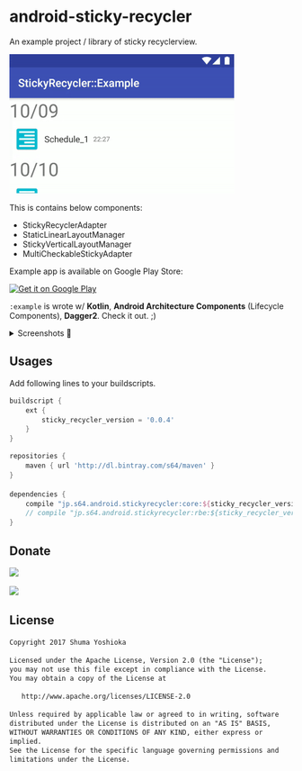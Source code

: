 # android-sticky-recycler

An example project / library of sticky recyclerview.

![](assets/screenrecord_1.gif)

This is contains below components:

- StickyRecyclerAdapter
- StaticLinearLayoutManager
- StickyVerticalLayoutManager
- MultiCheckableStickyAdapter

Example app is available on Google Play Store:

<a href='https://play.google.com/store/apps/details?id=jp.s64.android.stickyrecycler.example&pcampaignid=MKT-Other-global-all-co-prtnr-py-PartBadge-Mar2515-1'><img alt='Get it on Google Play' src='https://play.google.com/intl/en_us/badges/images/generic/en_badge_web_generic.png' height="60" /></a>

`:example` is wrote w/ **Kotlin**, **Android Architecture Components** (Lifecycle Components), **Dagger2**. Check it out. ;)

<details>
<summary>Screenshots 📸</summary>
<img src="assets/screenshot_1.png" width="250"/> <img src="assets/screenshot_2.png" width="250"/>
</details>

## Usages

Add following lines to your buildscripts.

```groovy
buildscript {
    ext {
        sticky_recycler_version = '0.0.4'
    }
}
```

```groovy
repositories {
    maven { url 'http://dl.bintray.com/s64/maven' }
}

dependencies {
    compile "jp.s64.android.stickyrecycler:core:${sticky_recycler_version}"
    // compile "jp.s64.android.stickyrecycler:rbe:${sticky_recycler_version}"
}
```

## Donate

<a href="https://donorbox.org/android-sticky-recycler"><img src="https://d1iczxrky3cnb2.cloudfront.net/button-small-blue.png" /></a>

<a href="https://www.patreon.com/S64"><img src="https://c5.patreon.com/external/logo/become_a_patron_button.png"/></a>

## License

```
Copyright 2017 Shuma Yoshioka

Licensed under the Apache License, Version 2.0 (the "License");
you may not use this file except in compliance with the License.
You may obtain a copy of the License at

   http://www.apache.org/licenses/LICENSE-2.0

Unless required by applicable law or agreed to in writing, software
distributed under the License is distributed on an "AS IS" BASIS,
WITHOUT WARRANTIES OR CONDITIONS OF ANY KIND, either express or implied.
See the License for the specific language governing permissions and
limitations under the License.
```
